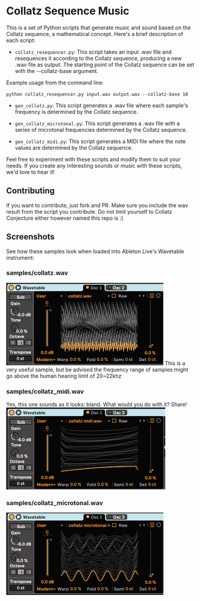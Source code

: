 # Collatz Sequence Music

This is a set of Python scripts that generate music and sound based on the Collatz sequence, a mathematical concept. Here's a brief description of each script:

- `collatz_resequencer.py`: This script takes an input .wav file and resequences it according to the Collatz sequence, producing a new .wav file as output. The starting point of the Collatz sequence can be set with the --collatz-base argument.

Example usage from the command line:
```
python collatz_resequencer.py input.wav output.wav --collatz-base 10
```

- `gen_collatz.py`: This script generates a .wav file where each sample's frequency is determined by the Collatz sequence.

- `gen_collatz_microtonal.py`: This script generates a .wav file with a series of microtonal frequencies determined by the Collatz sequence.

- `gen_collatz_midi.py`: This script generates a MIDI file where the note values are determined by the Collatz sequence.

Feel free to experiment with these scripts and modify them to suit your needs. If you create any interesting sounds or music with these scripts, we'd love to hear it!

## Contributing

If you want to contribute, just fork and PR. Make sure you include the wav result from the script you contribute. Do not limit yourself to Collatz Conjecture either however named this repo is :)

## Screenshots

See how these samples look when loaded into Ableton Live's Wavetable instrument:

### samples/collatz.wav
![collatz.wav](img/collatz.png)
This is a very useful sample, but be advised the frequency range of samples might go above the human hearing limit of 20~22khz
### samples/collatz_midi.wav
Yes, this one sounds as it looks: bland. What would you do with it? Share!
![collatz_midi.wav](img/collatz_midi.png)
### samples/collatz_microtonal.wav
![collatz_microtonal.wav](img/collatz_microtonal.png)
